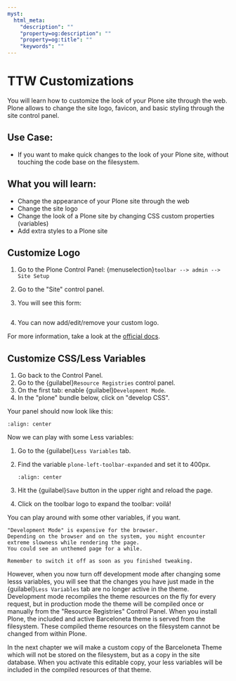 ```yaml
---
myst:
  html_meta:
    "description": ""
    "property=og:description": ""
    "property=og:title": ""
    "keywords": ""
---
```


# TTW Customizations

You will learn how to customize the look of your Plone site through the web. Plone allows to change the site logo, favicon, and basic styling through the site control panel.


## Use Case:

- If you want to make quick changes to the look of your Plone site, without touching the code base on the filesystem.

## What you will learn:

- Change the appearance of your Plone site through the web
- Change the site logo
- Change the look of a Plone site by changing CSS custom properties (variables)
- Add extra styles to a Plone site

## Customize Logo

1. Go to the Plone Control Panel: {menuselection}`toolbar --> admin --> Site Setup`

2. Go to the "Site" control panel.

3. You will see this form:

   ```{image} ../theming/_static/change-logo-in-site-control-panel.png
   ```

4. You can now add/edit/remove your custom logo.

For more information, take a look at the [official docs](https://docs.plone.org/adapt-and-extend/change-the-logo.html).

## Customize CSS/Less Variables

1. Go back to the Control Panel.
2. Go to the {guilabel}`Resource Registries` control panel.
3. On the first tab: enable {guilabel}`Development Mode`.
4. In the "plone" bundle below, click on "develop CSS".

Your panel should now look like this:

```{image} ./_static/theming-dev_mode_on.png
:align: center
```

Now we can play with some Less variables:

1. Go to the {guilabel}`Less Variables` tab.

2. Find the variable `plone-left-toolbar-expanded` and set it to 400px.

   ```{image} ./_static/theming-less_var_hack.png
   :align: center
   ```

3. Hit the {guilabel}`Save` button in the upper right and reload the page.

4. Click on the toolbar logo to expand the toolbar: voilá!

You can play around with some other variables, if you want.

```{Warning}
"Development Mode" is expensive for the browser.
Depending on the browser and on the system, you might encounter extreme slowness while rendering the page.
You could see an unthemed page for a while.

Remember to switch it off as soon as you finished tweaking.
```

However, when you now turn off development mode after changing some lesss variables, you will see that the
changes you have just made in the {guilabel}`Less Variables` tab are no longer active in the theme.
Development mode recompiles the theme resources on the fly for every request, but in production mode the
theme will be compiled once or manually from the "Resource Registries" Control Panel. When you install
Plone, the included and active Barceloneta theme is served from the filesystem. These compiled theme
resources on the filesystem cannot be changed from within Plone.

In the next chapter we will make a custom copy of the Barceloneta Theme which will not be stored on the filesystem,
but as a copy in the site database. When you activate this editable copy, your less variables will be included in the
compiled resources of that theme.
